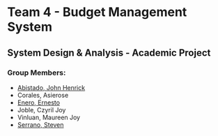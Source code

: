 <h1>Team 4 - Budget Management System</h1>
<h2>System Design & Analysis - Academic Project</h2>
<h3>Group Members:</h3>
<ul>
    <li><a href="https://github.com/JHAbistado" target="_blank">Abistado, John Henrick</a></li>
    <li>Corales, Asierose</li>
    <li><a href="https://github.com/ernieenero" target="_blank">Enero, Ernesto</a></li>
    <li>Joble, Czyril Joy</li>
    <li>Vinluan, Maureen Joy</li>
    <li><a href="https://github.com/serrano1314" target="_blank">Serrano, Steven</a></li>
</ul>
